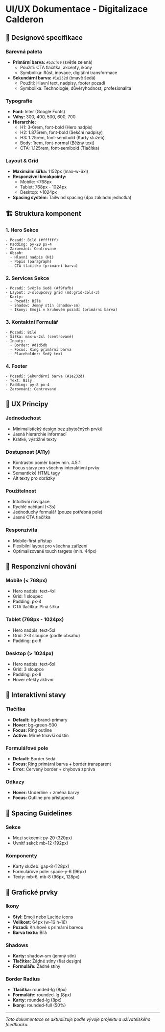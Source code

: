 # UI/UX Dokumentace - Digitalizace Calderon

## 🎨 Designové specifikace

### Barevná paleta

- **Primární barva:** `#b3cf69` (světle zelená)
  - Použití: CTA tlačítka, akcenty, ikony
  - Symbolika: Růst, inovace, digitální transformace
- **Sekundární barva:** `#1e232d` (tmavě šedá)
  - Použití: Hlavní text, nadpisy, footer pozadí
  - Symbolika: Technologie, důvěryhodnost, profesionalita

### Typografie

- **Font:** Inter (Google Fonts)
- **Váhy:** 300, 400, 500, 600, 700
- **Hierarchie:**
  - H1: 3-6rem, font-bold (Hero nadpis)
  - H2: 1.875rem, font-bold (Sekční nadpisy)
  - H3: 1.25rem, font-semibold (Karty služeb)
  - Body: 1rem, font-normal (Běžný text)
  - CTA: 1.125rem, font-semibold (Tlačítka)

### Layout & Grid

- **Maximální šířka:** 1152px (max-w-6xl)
- **Responzivní breakpointy:**
  - Mobile: <768px
  - Tablet: 768px - 1024px
  - Desktop: >1024px
- **Spacing systém:** Tailwind spacing (4px základní jednotka)

## 🏗️ Struktura komponent

### 1. Hero Sekce

```
- Pozadí: Bílé (#ffffff)
- Padding: py-20 px-4
- Zarovnání: Centrované
- Obsah:
  - Hlavní nadpis (H1)
  - Popis (paragraph)
  - CTA tlačítko (primární barva)
```

### 2. Services Sekce

```
- Pozadí: Světle šedé (#f9fafb)
- Layout: 3-sloupcový grid (md:grid-cols-3)
- Karty:
  - Pozadí: Bílé
  - Shadow: Jemný stín (shadow-sm)
  - Ikony: Emoji v kruhovém pozadí (primární barva)
```

### 3. Kontaktní Formulář

```
- Pozadí: Bílé
- Šířka: max-w-2xl (centrované)
- Inputy:
  - Border: #d1d5db
  - Focus: Ring primární barva
  - Placeholder: Šedý text
```

### 4. Footer

```
- Pozadí: Sekundární barva (#1e232d)
- Text: Bílý
- Padding: py-8 px-4
- Zarovnání: Centrované
```

## 🎯 UX Principy

### Jednoduchost

- Minimalistický design bez zbytečných prvků
- Jasná hierarchie informací
- Krátké, výstižné texty

### Dostupnost (A11y)

- Kontrastní poměr barev min. 4.5:1
- Focus stavy pro všechny interaktivní prvky
- Semantické HTML tagy
- Alt texty pro obrázky

### Použitelnost

- Intuitivní navigace
- Rychlé načítání (<3s)
- Jednoduchý formulář (pouze potřebná pole)
- Jasné CTA tlačítka

### Responzivita

- Mobile-first přístup
- Flexibilní layout pro všechna zařízení
- Optimalizované touch targets (min. 44px)

## 📱 Responzivní chování

### Mobile (< 768px)

- Hero nadpis: text-4xl
- Grid: 1 sloupec
- Padding: px-4
- CTA tlačítka: Plná šířka

### Tablet (768px - 1024px)

- Hero nadpis: text-5xl
- Grid: 2-3 sloupce (podle obsahu)
- Padding: px-6

### Desktop (> 1024px)

- Hero nadpis: text-6xl
- Grid: 3 sloupce
- Padding: px-8
- Hover efekty aktivní

## 🔄 Interaktivní stavy

### Tlačítka

- **Default:** bg-brand-primary
- **Hover:** bg-green-500
- **Focus:** Ring outline
- **Active:** Mírně tmavší odstín

### Formulářové pole

- **Default:** Border šedá
- **Focus:** Ring primární barva + border transparent
- **Error:** Červený border + chybová zpráva

### Odkazy

- **Hover:** Underline + změna barvy
- **Focus:** Outline pro přístupnost

## 📐 Spacing Guidelines

### Sekce

- Mezi sekcemi: py-20 (320px)
- Uvnitř sekcí: mb-12 (192px)

### Komponenty

- Karty služeb: gap-8 (128px)
- Formulářové pole: space-y-6 (96px)
- Texty: mb-6, mb-8 (96px, 128px)

## 🎨 Grafické prvky

### Ikony

- **Styl:** Emoji nebo Lucide icons
- **Velikost:** 64px (w-16 h-16)
- **Pozadí:** Kruhové s primární barvou
- **Barva textu:** Bílá

### Shadows

- **Karty:** shadow-sm (jemný stín)
- **Tlačítka:** Žádné stíny (flat design)
- **Formuláře:** Žádné stíny

### Border Radius

- **Tlačítka:** rounded-lg (8px)
- **Formuláře:** rounded-lg (8px)
- **Karty:** rounded-lg (8px)
- **Ikony:** rounded-full (50%)

---

_Tato dokumentace se aktualizuje podle vývoje projektu a uživatelského feedbacku._
